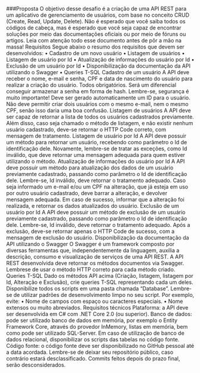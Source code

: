 ###Proposta
O objetivo desse desafio é a criação de uma API REST para um aplicativo de
gerenciamento de usuários, com base no conceito CRUD (Create, Read, Update, Delete).
Não é esperado que você saiba todos os códigos de cabeça, mas é esperado que você
seja capaz de encontrar soluções por meio das documentações oficiais ou por meio de fóruns
ou artigos. Leia com atenção todo esse documento antes de pôr a mão na massa!
Requisitos
Segue abaixo o resumo dos requisitos que devem ser desenvolvidos:
• Cadastro de um novo usuário
• Listagem de usuários
• Listagem de usuário por Id
• Atualização de informações do usuário por Id
• Exclusão de um usuário por Id
• Disponibilização da documentação da API utilizando o Swagger
• Queries T-SQL
Cadastro de um usuário
A API deve receber o nome, e-mail e senha, CPF e data de nascimento do usuário para
realizar a criação do usuário. Todos obrigatórios.
Será um diferencial conseguir armazenar a senha em forma de hash. Lembre-se,
segurança é muito importante!
Deve ser gerado automaticamente um ID para o usuário.
Não deve permitir criar dois usuários com o mesmo e-mail, nem o mesmo CPF, senão
isso daria uma boa confusão.
Listagem de usuários
A API deve ser capaz de retornar a lista de todos os usuários cadastrados previamente.
Além disso, caso seja chamado o método de listagem, e não existir nenhum usuário cadastrado,
deve-se retornar o HTTP Code correto, com mensagem de tratamento.
Listagem de usuário por Id
A API deve possuir um método para retornar um usuário, recebendo como parâmetro o
Id de identificação dele. Novamente, lembre-se de tratar as exceções, como Id inválido, que
deve retornar uma mensagem adequada para quem estiver utilizando o método.
Atualização de informações do usuário por Id
A API deve possuir um método para atualização dos dados de um usuário previamente
cadastrado, passando como parâmetro o Id de identificação dele. Lembre-se, Id inválido, deve
retornar o tratamento adequado.
Caso seja informado um e-mail e/ou um CPF na alteração, que já esteja em uso por outro
usuário cadastrado, deve barrar a alteração, e devolver mensagem adequada.
Em caso de sucesso, informar que a alteração foi realizada, e retornar os dados
atualizados do usuário.
Exclusão de um usuário por Id
A API deve possuir um método de exclusão de um usuário previamente cadastrado,
passando como parâmetro o Id de identificação dele. Lembre-se, Id inválido, deve retornar o
tratamento adequado.
Após a exclusão, deve-se retornar apenas o HTTP Code de sucesso, com a mensagem de
exclusão do usuário.
Disponibilização da documentação da API utilizando o Swagger
O Swagger é um framework composto por diversas ferramentas que,
independentemente da linguagem, auxilia a descrição, consumo e visualização de serviços de
uma API REST.
A API REST desenvolvida deve retornar os métodos documentos via Swagger. Lembrese de usar o método HTTP correto para cada método criado.
Queries T-SQL
Dado os métodos API acima (Criação, listagem, listagem por Id, Alteração e Exclusão),
crie queries T-SQL representando cada um deles.
Disponibilize todos os scripts em uma pasta chamada “Database”.
Lembre-se de utilizar padrões de desenvolvimento limpo no seu script. Por exemplo,
evite:
• Nome de campos com espaço ou caracteres especiais.
• Nome extensos ou muito abreviados.
Requisitos técnicos
Plataforma: a API deve ser desenvolvida em C# com .NET Core 2.0 (ou superior).
Banco de dados: pode ser utilizado banco de dados em memória, por exemplo o Entity
Framework Core, através do provedor InMemory, listas em memória, bem como pode ser
utilizado SQL-Server. Em caso de utilização de banco de dados relacional, disponibilizar os scripts
das tabelas no código fonte.
Código fonte: o código fonte deve ser disponibilizado no GitHub pessoal até a data acordada.
Lembre-se de deixar seu repositório público, caso contrário estará desclassificado.
Commits feitos depois do prazo final, serão desconsiderados.
  

